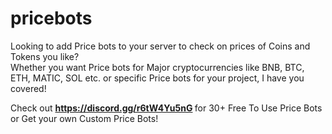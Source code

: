 # pricebots
Looking to add Price bots to your server to check on prices of Coins and Tokens you like? <br> 
Whether you want Price bots for Major cryptocurrencies like BNB, BTC, ETH, MATIC, SOL etc. or specific Price bots for your project, I have you covered! <br>

Check out <b> https://discord.gg/r6tW4Yu5nG </b>for 30+ Free To Use Price Bots or Get your own Custom Price Bots!
